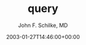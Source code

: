 ---
title: 'query'
posts: 2
hash: 't97'
author: 'John F. Schilke, MD'
date: 2003-01-27T14:46:00+00:00
sources:
  - http://forums.tokipona.org/viewtopic.php%3Ft=97.html
---